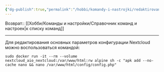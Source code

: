 ```yaml
---
{"dg-publish":true,"permalink":"/hobbi/komandy-i-nastrojki/redaktirovanie-parametrov-nextclouds-aio-config-php/"}
---
```


Возврат:: [[Хобби/Команды и настройки/Справочник команд и настроек\|к списку команд]]

---

Для редактирования основных параметров конфигурации Nextcloud можно воспользоваться командой:

```shell
sudo docker run -it --rm --volume nextcloud_aio_nextcloud:/var/www/html:rw alpine sh -c "apk add --no-cache nano && nano /var/www/html/config/config.php"
```